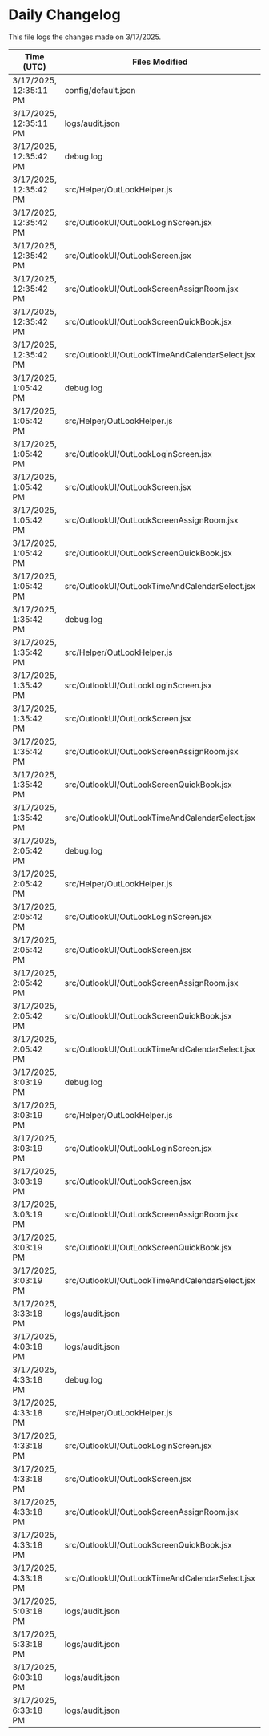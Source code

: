 # Daily Changelog

This file logs the changes made on 3/17/2025.

| Time (UTC)             | Files Modified                    | Changes (Addition/Deletion) |
|------------------------|-----------------------------------|-----------------------------|
| 3/17/2025, 12:35:11 PM | config/default.json | 1 Additions & 1 Deletions |
| 3/17/2025, 12:35:11 PM | logs/audit.json | 5 Additions & 5 Deletions |
| 3/17/2025, 12:35:42 PM | debug.log | 6 Additions & 0 Deletions|
| 3/17/2025, 12:35:42 PM | src/Helper/OutLookHelper.js | 16 Additions & 3 Deletions|
| 3/17/2025, 12:35:42 PM | src/OutlookUI/OutLookLoginScreen.jsx | 4 Additions & 1 Deletions|
| 3/17/2025, 12:35:42 PM | src/OutlookUI/OutLookScreen.jsx | 7 Additions & 3 Deletions|
| 3/17/2025, 12:35:42 PM | src/OutlookUI/OutLookScreenAssignRoom.jsx | 1 Additions & 1 Deletions|
| 3/17/2025, 12:35:42 PM | src/OutlookUI/OutLookScreenQuickBook.jsx | 23 Additions & 8 Deletions|
| 3/17/2025, 12:35:42 PM | src/OutlookUI/OutLookTimeAndCalendarSelect.jsx | 0 Additions & 0 Deletions|
| 3/17/2025, 1:05:42 PM | debug.log | 6 Additions & 0 Deletions|
| 3/17/2025, 1:05:42 PM | src/Helper/OutLookHelper.js | 16 Additions & 3 Deletions|
| 3/17/2025, 1:05:42 PM | src/OutlookUI/OutLookLoginScreen.jsx | 4 Additions & 1 Deletions|
| 3/17/2025, 1:05:42 PM | src/OutlookUI/OutLookScreen.jsx | 7 Additions & 3 Deletions|
| 3/17/2025, 1:05:42 PM | src/OutlookUI/OutLookScreenAssignRoom.jsx | 1 Additions & 1 Deletions|
| 3/17/2025, 1:05:42 PM | src/OutlookUI/OutLookScreenQuickBook.jsx | 23 Additions & 8 Deletions|
| 3/17/2025, 1:05:42 PM | src/OutlookUI/OutLookTimeAndCalendarSelect.jsx | 0 Additions & 0 Deletions|
| 3/17/2025, 1:35:42 PM | debug.log | 6 Additions & 0 Deletions|
| 3/17/2025, 1:35:42 PM | src/Helper/OutLookHelper.js | 16 Additions & 3 Deletions|
| 3/17/2025, 1:35:42 PM | src/OutlookUI/OutLookLoginScreen.jsx | 4 Additions & 1 Deletions|
| 3/17/2025, 1:35:42 PM | src/OutlookUI/OutLookScreen.jsx | 7 Additions & 3 Deletions|
| 3/17/2025, 1:35:42 PM | src/OutlookUI/OutLookScreenAssignRoom.jsx | 1 Additions & 1 Deletions|
| 3/17/2025, 1:35:42 PM | src/OutlookUI/OutLookScreenQuickBook.jsx | 23 Additions & 8 Deletions|
| 3/17/2025, 1:35:42 PM | src/OutlookUI/OutLookTimeAndCalendarSelect.jsx | 0 Additions & 0 Deletions|
| 3/17/2025, 2:05:42 PM | debug.log | 6 Additions & 0 Deletions|
| 3/17/2025, 2:05:42 PM | src/Helper/OutLookHelper.js | 16 Additions & 3 Deletions|
| 3/17/2025, 2:05:42 PM | src/OutlookUI/OutLookLoginScreen.jsx | 4 Additions & 1 Deletions|
| 3/17/2025, 2:05:42 PM | src/OutlookUI/OutLookScreen.jsx | 7 Additions & 3 Deletions|
| 3/17/2025, 2:05:42 PM | src/OutlookUI/OutLookScreenAssignRoom.jsx | 1 Additions & 1 Deletions|
| 3/17/2025, 2:05:42 PM | src/OutlookUI/OutLookScreenQuickBook.jsx | 23 Additions & 8 Deletions|
| 3/17/2025, 2:05:42 PM | src/OutlookUI/OutLookTimeAndCalendarSelect.jsx | 0 Additions & 0 Deletions|
| 3/17/2025, 3:03:19 PM | debug.log | 6 Additions & 0 Deletions|
| 3/17/2025, 3:03:19 PM | src/Helper/OutLookHelper.js | 16 Additions & 3 Deletions|
| 3/17/2025, 3:03:19 PM | src/OutlookUI/OutLookLoginScreen.jsx | 4 Additions & 1 Deletions|
| 3/17/2025, 3:03:19 PM | src/OutlookUI/OutLookScreen.jsx | 7 Additions & 3 Deletions|
| 3/17/2025, 3:03:19 PM | src/OutlookUI/OutLookScreenAssignRoom.jsx | 1 Additions & 1 Deletions|
| 3/17/2025, 3:03:19 PM | src/OutlookUI/OutLookScreenQuickBook.jsx | 23 Additions & 8 Deletions|
| 3/17/2025, 3:03:19 PM | src/OutlookUI/OutLookTimeAndCalendarSelect.jsx | 0 Additions & 0 Deletions|
| 3/17/2025, 3:33:18 PM | logs/audit.json | 5 Additions & 5 Deletions|
| 3/17/2025, 4:03:18 PM | logs/audit.json | 5 Additions & 5 Deletions|
| 3/17/2025, 4:33:18 PM | debug.log | 6 Additions & 0 Deletions|
| 3/17/2025, 4:33:18 PM | src/Helper/OutLookHelper.js | 16 Additions & 3 Deletions|
| 3/17/2025, 4:33:18 PM | src/OutlookUI/OutLookLoginScreen.jsx | 4 Additions & 1 Deletions|
| 3/17/2025, 4:33:18 PM | src/OutlookUI/OutLookScreen.jsx | 7 Additions & 3 Deletions|
| 3/17/2025, 4:33:18 PM | src/OutlookUI/OutLookScreenAssignRoom.jsx | 1 Additions & 1 Deletions|
| 3/17/2025, 4:33:18 PM | src/OutlookUI/OutLookScreenQuickBook.jsx | 23 Additions & 8 Deletions|
| 3/17/2025, 4:33:18 PM | src/OutlookUI/OutLookTimeAndCalendarSelect.jsx | 0 Additions & 0 Deletions|
| 3/17/2025, 5:03:18 PM | logs/audit.json | 5 Additions & 5 Deletions|
| 3/17/2025, 5:33:18 PM | logs/audit.json | 5 Additions & 5 Deletions|
| 3/17/2025, 6:03:18 PM | logs/audit.json | 5 Additions & 5 Deletions|
| 3/17/2025, 6:33:18 PM | logs/audit.json | 5 Additions & 5 Deletions|
